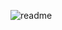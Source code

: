 ![readme](https://user-images.githubusercontent.com/120329586/230603016-56e4972f-7223-4afe-8b5d-960d52cfc1e4.jpg)
